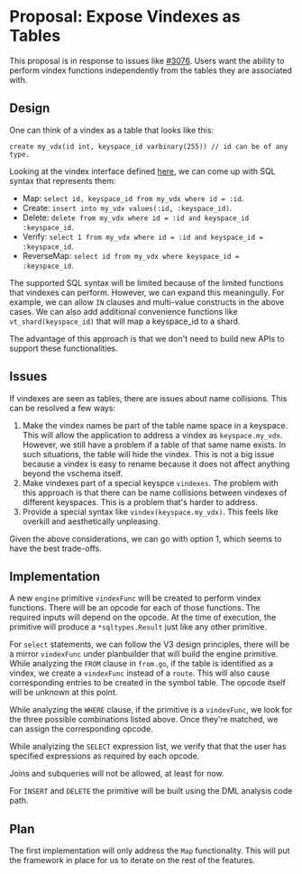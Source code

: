 # Proposal: Expose Vindexes as Tables

This proposal is in response to issues like [#3076](https://github.com/youtube/vitess/issues/3076). Users want the ability to perform vindex functions independently from the tables they are associated with.

## Design

One can think of a vindex as a table that looks like this:

```
create my_vdx(id int, keyspace_id varbinary(255)) // id can be of any type.
```

Looking at the vindex interface defined [here](https://github.com/youtube/vitess/blob/master/go/vt/vtgate/vindexes/vindex.go), we can come up with SQL syntax that represents them:
* Map: `select id, keyspace_id from my_vdx where id = :id`.
* Create: `insert into my_vdx values(:id, :keyspace_id)`.
* Delete: `delete from my_vdx where id = :id and keyspace_id :keyspace_id`.
* Verify: `select 1 from my_vdx where id = :id and keyspace_id = :keyspace_id`.
* ReverseMap: `select id from my_vdx where keyspace_id = :keyspace_id`.

The supported SQL syntax will be limited because of the limited functions that vindexes can perform. However, we can expand this meaningully. For example, we can allow `IN` clauses and multi-value constructs in the above cases. We can also add additional convenience functions like `vt_shard(keyspace_id)` that will map a keyspace_id to a shard.

The advantage of this approach is that we don't need to build new APIs to support these functionalities.

## Issues
If vindexes are seen as tables, there are issues about name collisions. This can be resolved a few ways:
1. Make the vindex names be part of the table name space in a keyspace. This will allow the application to address a vindex as `keyspace.my_vdx`. However, we still have a problem if a table of that same name exists. In such situations, the table will hide the vindex. This is not a big issue because a vindex is easy to rename because it does not affect anything beyond the vschema itself.
2. Make vindexes part of a special keyspce `vindexes`. The problem with this approach is that there can be name collisions between vindexes of different keyspaces. This is a problem that's harder to address.
3. Provide a special syntax like `vindex(keyspace.my_vdx)`. This feels like overkill and aesthetically unpleasing.

Given the above considerations, we can go with option 1, which seems to have the best trade-offs.

## Implementation

A new `engine` primitive `vindexFunc` will be created to perform vindex functions. There will be an opcode for each of those functions. The required inputs will depend on the opcode. At the time of execution, the primitive will produce a `*sqltypes.Result` just like any other primitive.

For `select` statements, we can follow the V3 design principles, there will be a mirror `vindexFunc` under planbuilder that will build the engine primitive. While analyzing the `FROM` clause in `from.go`, if the table is identified as a vindex, we create a `vindexFunc` instead of a `route`. This will also cause corresponding entries to be created in the symbol table. The opcode itself will be unknown at this point.

While analyzing the `WHERE` clause, if the primitive is a `vindexFunc`, we look for the three possible combinations listed above. Once they're matched, we can assign the corresponding opcode.

While analyizing the `SELECT` expression list, we verify that that the user has specified expressions as required by each opcode.

Joins and subqueries will not be allowed, at least for now.

For `INSERT` and `DELETE` the primitive will be built using the DML analysis code path.

## Plan

The first implementation will only address the `Map` functionality. This will put the framework in place for us to iterate on the rest of the features.
